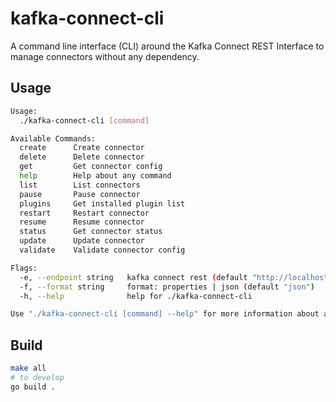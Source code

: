 # kafka-connect-cli

A command line interface (CLI) around the Kafka Connect REST Interface to manage connectors without any dependency.

## Usage

```bash
Usage:
  ./kafka-connect-cli [command]

Available Commands:
  create      Create connector
  delete      Delete connector
  get         Get connector config
  help        Help about any command
  list        List connectors
  pause       Pause connector
  plugins     Get installed plugin list
  restart     Restart connector
  resume      Resume connector
  status      Get connector status
  update      Update connector
  validate    Validate connector config

Flags:
  -e, --endpoint string   kafka connect rest (default "http://localhost:8083/")
  -f, --format string     format: properties | json (default "json")
  -h, --help              help for ./kafka-connect-cli

Use "./kafka-connect-cli [command] --help" for more information about a command.
```

## Build

```bash
make all
# to develop
go build .
```
